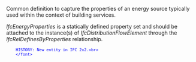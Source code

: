 ﻿Common definition to capture the properties of an energy source typically used within the context of building services.

_IfcEnergyProperties_ is a statically defined property set and should be attached to the instance(s) of _IfcDistributionFlowElement_ through the _IfcRelDefinesByProperties_ relationship.

> <font color="#0000ff" size="-1">
    	HISTORY: New entity in IFC 2x2.<br>
    	</font>
